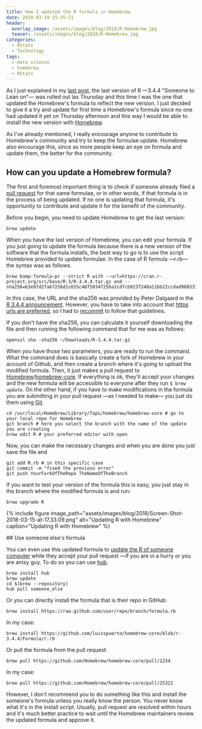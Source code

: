 ```yaml
---
title: How I updated the R formula in Homebrew
date: 2018-03-19 15:35:21
header:
  overlay_image: /assets/images/blog/2018/R-Homebrew.jpg
  teaser: /assets/images/blog/2018/R-Homebrew.jpg
categories:
  - RStats
  - Technology
tags:
  - data science
  - homebrew
  - RStats
---
```

As I just explained in my [last post](/blog/2018/03/19/updating-to-r-3-4-4-someone-to-lean-on/), the last version of R —3.4.4 "Someone to Lean on"— was rolled out las Thursday and this time I was the one that updated the Homebrew's formula to reflect the new version. I just decided to give it a try and update for first time a Homebrew's formula since no one had updated it yet on Thursday afternoon and this way I would be able to install the new version with [Homebrew](http://brew.sh).

As I've already mentioned, I really encourage anyone to contribute to Homebrew's community and try to keep the formulae update. Homebrew also encourage this, since as more people keep an eye on formula and update them, the better for the community.

## How can you update a Homebrew formula?

The first and foremost important thing is to check if someone already filed a [pull request](https://github.com/Homebrew/homebrew-core/pulls) for that same formulae, or in other words, if that formula is in the process of being updated. If no one is updating that formula, it's opportunity to contribute and update it for the benefit of the community.

Before you begin, you need to update Homebrew to get the last version:

```shell
brew update
```

When you have the last version of Homebrew, you can edit your formula. If you just going to update the formula because there is a new version of the software that the formula installs, the best way to go is to use the script Homebrew provided to update formulae. In the case of R formula —r.rb— the syntax was as follows.

```shell
brew bump-formula-pr --strict R with --url=https://cran.r-project.org/src/base/R-3/R-3.4.4.tar.gz and --sha256=b3e97d2fab7256d1c655c4075934725ba1cd7cb9237240a11bb22ccdad960337
```

In this case, the URL and the sha256 was provided by Peter Dalgaard in the [R 3.4.4 announcement](https://stat.ethz.ch/pipermail/r-announce/2018/000626.html). However, you have to take into account that [https urls are preferred](https://docs.brew.sh/Formula-Cookbook), so I had to [recommit](https://github.com/Homebrew/homebrew-core/pull/25321/commits/3c5e5438e79ccd655b0c5ee1bb4adbae1ddd6702) to follow that guidelines.

If you don't have the sha256, you can calculate it yourself downloading the file and then running the following command that for me was as follows:

```shell
openssl sha -sha256 ~/Downloads/R-3.4.4.tar.gz
```

When you have those two parameters, you are ready to run the command. What the command does is basically create a fork of Homebrew in your account of Github, and then create a branch where it's going to upload the modified formula. Then, it just makes a pull request to [Homebrew](https://github.com/Homebrew)/[homebrew-core](https://github.com/Homebrew/homebrew-core).  If everything is ok, they'll accept your changes and the new formula will be accessible to everyone after they run `$ brew update`. On the other hand, if you have to make modifications in the formula you are submitting in your pull request —as I needed to make— you just do them using [Git](https://git-scm.com/book/en/v2/Git-Branching-Branch-Management).

```shell
cd /usr/local/Homebrew/Library/Taps/homebrew/homebrew-core # go to your local repo for Homebrew
git branch # here you select the branch with the name of the update you are creating
brew edit R # your preferred editor with open
```

Now, you can make the necessary changes and when you are done you just save the file and

```shell
git add R.rb # in this specific case
git commit -m "fixed the previous error"
git push YourForkOfTheRepo TheNameOfTheBranch
```

If you want to test your version of the formula this is easy, you just stay in the branch where the modified formula is and run:

```shell
brew upgrade R
```

{% include figure image_path="assets/images/blog/2018/Screen-Shot-2018-03-15-at-17.33.09.png" alt="Updating R with Homebrew" caption="Updating R with Homebrew" %}

## Use someone else's formula

You can even use this updated formula to [update the R of someone computer](https://docs.brew.sh/FAQ) while they accept your pull request —if you are in a hurry or you are antsy guy. To do so you can use [hub](https://hub.github.com).

```shell
brew install hub
brew update
cd $(brew --repository)
hub pull someone_else
```

Or you can directly install the formula that is their repo in GitHub:

```shell
brew install https://raw.github.com/user/repo/branch/formula.rb
```

In my case:

```shell
brew install https://github.com/luisspuerto/homebrew-core/blob/r-3.4.4/Formula/r.rb
```

Or pull the formula from the pull request:

```shell
brew pull https://github.com/Homebrew/homebrew-core/pull/1234
```

In my case:

```shell
brew pull https://github.com/Homebrew/homebrew-core/pull/25321
```

However, I don't recommend you to do something like this and install the someone's formula unless you really know the person. You never know what it's in the install script. Usually, pull request are resolved within hours and it's much better practice to wait until the Homebrew maintainers review the updated formula and approve it.
